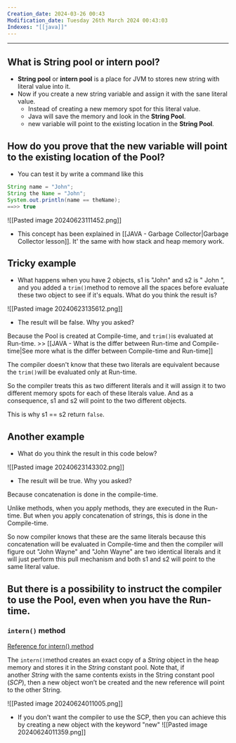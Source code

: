 ```yaml
---
Creation_date: 2024-03-26 00:43
Modification_date: Tuesday 26th March 2024 00:43:03
Indexes: "[[java]]"
---
```


----

## What is **String pool** or **intern pool**?

-  **String pool** or **intern pool** is a place for JVM to stores new string with literal value into it.
- Now if you create a new string variable and assign it with the sane literal value.
	- Instead of creating a new memory spot for this literal value.
	- Java will save the memory and look in the **String Pool**.
	- new variable will point to the existing location in the **String Pool**.

## How do you prove that the new variable will point to the existing location of the Pool?

- You can test it by write a command like this
```java
String name = "John";
String the Name = "John";
System.out.println(name == theName);
==>> true 
```

![[Pasted image 20240623111452.png]]

- This concept has been explained in [[JAVA - Garbage Collector|Garbage Collector lesson]]. It' the same with how stack and heap memory work.

## Tricky example

- What happens when you have 2 objects, s1 is "John" and s2 is "    John    ", and you added a `trim()`method to remove all the spaces before evaluate these two object to see if it's equals. What do you think the result is?

![[Pasted image 20240623135612.png]]

- The result will be false. Why you asked?

Because the Pool is created at Compile-time, and `trim()`is evaluated at Run-time. >> [[JAVA - What is the differ between Run-time and Compile-time|See more what is the differ between Compile-time and Run-time]]

The compiler doesn't know that these two literals are equivalent because the `trim()`will be evaluated only at Run-time.

So the compiler treats this as two different literals and it will assign it to two different memory spots for each of these literals value. And as a consequence, s1 and s2 will point to the two different objects.

This is why s1 == s2 return `false`.

## Another example

- What do you think the result in this code below?

![[Pasted image 20240623143302.png]]

- The result will be true. Why you asked?

Because concatenation is done in the compile-time.

Unlike methods, when you apply methods, they are executed in the Run-time. But when you apply concatenation of strings, this is done in the Compile-time.

So now compiler knows that these are the same literals because this concatenation will be evaluated in Compile-time and then the compiler will figure out "John Wayne" and "John Wayne" are two identical literals and it will just perform this pull mechanism and both s1 and s2 will point to the same literal value.

## But there is a possibility to instruct the compiler to use the Pool, even when you have the Run-time.

### `intern()` method

[Reference for intern() method](https://www.javatpoint.com/java-string-intern)

The `intern()`method creates an exact copy of a _String_ object in the heap memory and stores it in the _String_ constant pool.
Note that, if another _String_ with the same contents exists in the String constant pool (*SCP*), then a new object won’t be created and the new reference will point to the other String.

![[Pasted image 20240624011005.png]]

- If you don't want the compiler to use the SCP, then you can achieve this by creating a new object with the keyword "new"
![[Pasted image 20240624011359.png]]
